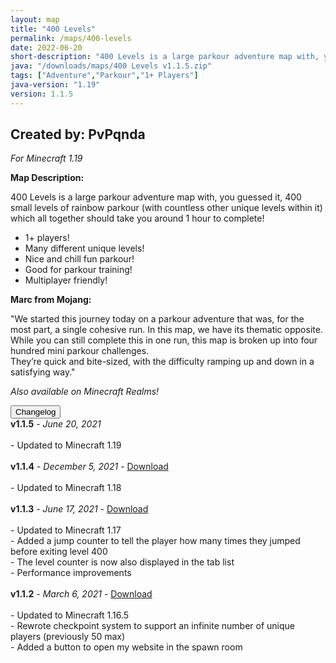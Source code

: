 ```yaml
---
layout: map
title: "400 Levels"
permalink: /maps/400-levels
date: 2022-06-20
short-description: "400 Levels is a large parkour adventure map with, you guessed it, 400 small levels of parkour!"
java: "/downloads/maps/400 Levels v1.1.5.zip"
tags: ["Adventure","Parkour","1+ Players"]
java-version: "1.19"
version: 1.1.5
---
```

Created by: PvPqnda
-
*For Minecraft 1.19*

**Map Description:**

400 Levels is a large parkour adventure map with, you guessed it, 400 small levels of rainbow parkour (with countless other unique levels within it) which all together should take you around 1 hour to complete!

- 1+ players!
- Many different unique levels!
- Nice and chill fun parkour!
- Good for parkour training!
- Multiplayer friendly!

**Marc from Mojang:**

"We started this journey today on a parkour adventure that was, for the most part, a single cohesive run. 
In this map, we have its thematic opposite. While you can still complete this in one run, this map is broken up into four hundred mini parkour challenges.<br>They’re quick and bite-sized, with the difficulty ramping up and down in a satisfying way."

*Also available on Minecraft Realms!*

<div id="accordion">
  <div class="card">
        <button class="card-header mb-0 btn btn-link text-decoration-none" data-toggle="collapse" data-target="#changelog" aria-expanded="false" aria-controls="changelog" id="changelogBtn">
           Changelog
        </button>
</div>

<div id="changelog" class="collapse" aria-labelledby="changelogBtn" data-parent="#accordion">
      <div class="card-body">
<b>v1.1.5</b> - <em>June 20, 2021</em><br>
<br>
- Updated to Minecraft 1.19<br>
<br>
<b>v1.1.4</b> - <em>December 5, 2021</em> - <a style="text-decoration: underline;" href="/downloads/maps/old/400 Levels v1.1.4.zip" download>Download</a><br>
<br>
- Updated to Minecraft 1.18<br>
<br>
<b>v1.1.3</b> - <em>June 17, 2021</em> - <a style="text-decoration: underline;" href="/downloads/maps/old/400 Levels v1.1.3.zip" download>Download</a><br>
<br>
- Updated to Minecraft 1.17<br>
- Added a jump counter to tell the player how many times they jumped before exiting level 400<br>
- The level counter is now also displayed in the tab list<br>
- Performance improvements<br>
<br>
<b>v1.1.2</b> - <em>March 6, 2021</em> - <a style="text-decoration: underline;" href="/downloads/maps/old/400 Levels v1.1.2.zip" download>Download</a><br>
<br>
- Updated to Minecraft 1.16.5<br>
- Rewrote checkpoint system to support an infinite number of unique players (previously 50 max)<br>
- Added a button to open my website in the spawn room<br>
      </div>
    </div>
  </div>